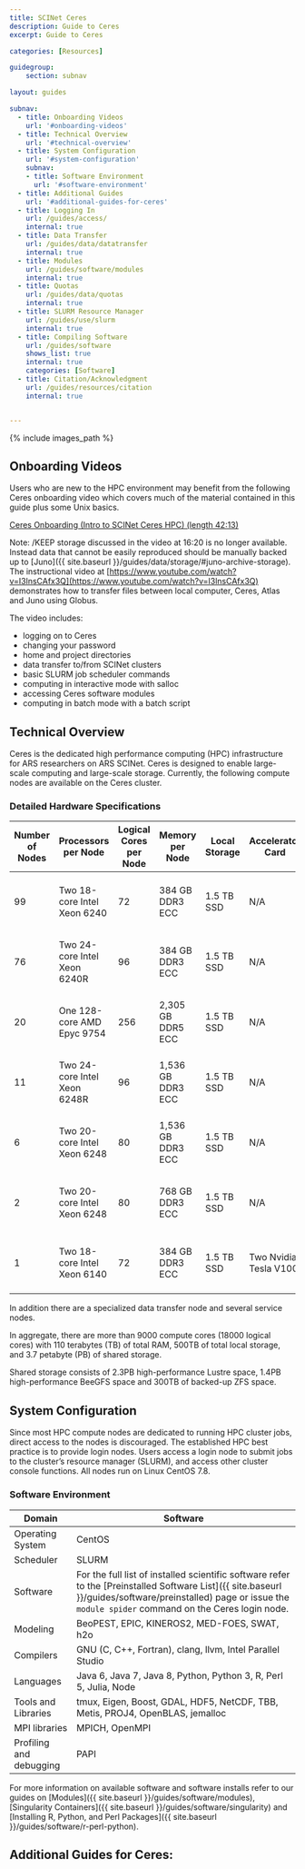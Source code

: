 ```yaml
---
title: SCINet Ceres
description: Guide to Ceres
excerpt: Guide to Ceres

categories: [Resources]

guidegroup:
    section: subnav

layout: guides

subnav:
  - title: Onboarding Videos
    url: '#onboarding-videos'
  - title: Technical Overview
    url: '#technical-overview'
  - title: System Configuration
    url: '#system-configuration'
    subnav: 
    - title: Software Environment
      url: '#software-environment'
  - title: Additional Guides
    url: '#additional-guides-for-ceres'
  - title: Logging In
    url: /guides/access/
    internal: true
  - title: Data Transfer
    url: /guides/data/datatransfer
    internal: true
  - title: Modules
    url: /guides/software/modules
    internal: true
  - title: Quotas
    url: /guides/data/quotas
    internal: true
  - title: SLURM Resource Manager
    url: /guides/use/slurm
    internal: true
  - title: Compiling Software
    url: /guides/software
    shows_list: true
    internal: true
    categories: [Software]
  - title: Citation/Acknowledgment
    url: /guides/resources/citation
    internal: true


---
```


{% include images_path %}




## Onboarding Videos
Users who are new to the HPC environment may benefit from the following Ceres onboarding video which covers much of the material contained in this guide plus some Unix basics.

[Ceres Onboarding (Intro to SCINet Ceres HPC) (length 42:13)](https://www.youtube.com/watch?v=FspDMlHaJUY)

Note: /KEEP storage discussed in the video at 16:20 is no longer available. Instead data that cannot be easily reproduced should be manually backed up to [Juno]({{ site.baseurl }}/guides/data/storage/#juno-archive-storage). The instructional video at [https://www.youtube.com/watch?v=I3lnsCAfx3Q](https://www.youtube.com/watch?v=I3lnsCAfx3Q) demonstrates how to transfer files between local computer, Ceres, Atlas and Juno using Globus.

The video includes:
- logging on to Ceres
- changing your password
- home and project directories
- data transfer to/from SCINet clusters
- basic SLURM job scheduler commands
- computing in interactive mode with salloc
- accessing Ceres software modules
- computing in batch mode with a batch script


## Technical Overview

Ceres is the dedicated high performance computing (HPC) infrastructure for ARS researchers on ARS SCINet. Ceres is designed to enable large-scale computing and large-scale storage. Currently, the following compute nodes are available on the Ceres cluster.

### Detailed Hardware Specifications
| Number of Nodes | Processors per Node          | Logical Cores per Node | Memory per Node   | Local Storage | Accelerator Card      | Feature Flags                                            |
|-----------------|------------------------------|------------------------|-------------------|---------------|-----------------------|----------------------------------------------------------|
| 99              | Two 18-core Intel Xeon 6240  | 72                     | 384 GB DDR3 ECC   | 1.5 TB SSD    | N/A                   | AVX, AVX2, AVX512, INTEL, CASCADELAKE, CERES19           |
| 76              | Two 24-core Intel Xeon 6240R | 96                     | 384 GB DDR3 ECC   | 1.5 TB SSD    | N/A                   | AVX, AVX2, AVX512, INTEL, CASCADELAKE, CERES20           |
| 20              | One 128-core AMD Epyc 9754   | 256                    | 2,305 GB DDR5 ECC | 1.5 TB SSD    | N/A                   | AVX, AVX2, AVX512, AMD, EPYC9754, BERGAMO, CERES24       |
| 11              | Two 24-core Intel Xeon 6248R | 96                     | 1,536 GB DDR3 ECC | 1.5 TB SSD    | N/A                   | AVX, AVX2, AVX512, INTEL, CASCADELAKE, CERES20           | 
| 6               | Two 20-core Intel Xeon 6248  | 80                     | 1,536 GB DDR3 ECC | 1.5 TB SSD    | N/A                   | AVX, AVX2, AVX512, INTEL, CASCADELAKE, CERES19           |
| 2               | Two 20-core Intel Xeon 6248  | 80                     | 768 GB DDR3 ECC   | 1.5 TB SSD    | N/A                   | AVX, AVX2, AVX512, INTEL, CASCADELAKE, CERES19           |
| 1               | Two 18-core Intel Xeon 6140  | 72                     | 384 GB DDR3 ECC   | 1.5 TB SSD    | Two Nvidia Tesla V100 |  AVX, AVX2, AVX512, INTEL, CASCADELAKE, CERES18, GPU     |

In addition there are a specialized data transfer node and several service nodes.

In aggregate, there are more than 9000 compute cores (18000 logical cores) with 110 terabytes (TB) of total RAM, 500TB of total local storage, and 3.7 petabyte (PB) of shared storage.

Shared storage consists of 2.3PB high-performance Lustre space, 1.4PB high-performance BeeGFS space and 300TB of backed-up ZFS space.


## System Configuration
Since most HPC compute nodes are dedicated to running HPC cluster jobs, direct access to the nodes is discouraged. The established HPC best practice is to provide login nodes. Users access a login node to submit jobs to the cluster’s resource manager (SLURM), and access other cluster console functions. All nodes run on Linux CentOS 7.8.

### Software Environment

Domain | Software
--- | ---
Operating System	| CentOS
Scheduler	| SLURM
Software | For the full list of installed scientific software refer to the [Preinstalled Software List]({{ site.baseurl }}/guides/software/preinstalled) page or issue the  `module spider`  command on the Ceres login node.  
Modeling	| BeoPEST, EPIC, KINEROS2, MED-FOES, SWAT, h2o
Compilers | GNU (C, C++, Fortran), clang, llvm, Intel Parallel Studio
Languages | Java 6, Java 7, Java 8, Python, Python 3, R, Perl 5, Julia, Node
Tools and Libraries | tmux, Eigen, Boost, GDAL, HDF5, NetCDF, TBB, Metis, PROJ4, OpenBLAS, jemalloc
MPI libraries | MPICH, OpenMPI
Profiling and debugging | PAPI

For more information on available software and software installs refer to our guides on [Modules]({{ site.baseurl }}/guides/software/modules), [Singularity Containers]({{ site.baseurl }}/guides/software/singularity) and [Installing R, Python, and Perl Packages]({{ site.baseurl }}/guides/software/r-perl-python).


## Additional Guides for Ceres:
